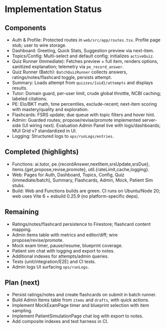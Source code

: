 # Implementation Status

## Components

- Auth & Profile: Protected routes in `web/src/app/routes.tsx`. Profile page stub; user to wire storage.
- Dashboard: Greeting, Quick Stats, Suggestion preview via next-item.
- Topics/Config: Multi-select and default config; initializes `activeQuiz`.
- Quiz Runner (Immediate): Fetches preview + full item, renders options, sanitized explanation; telemetry via `pe_record_answer`.
- Quiz Runner (Batch): `BatchQuizRunner` collects answers, ratings/notes/flashcard toggle, persists attempt.
- Summary: Loads attempt from `quizzes/{uid}/attempts` and displays results.
- Tutor: Domain guard, per-user limit, crude global throttle, NCBI caching; labeled citations.
- PE: Elo/BKT math, time percentiles, exclude-recent; next-item scoring with mastery/quality and exploration.
- Flashcards: FSRS update; due queue with topic filters and hover hint.
- Admin: Guarded routes; propose/revise/promote implemented server-side (UI wiring next). Evaluation Admin Panel live with logs/dashboards; MUI Grid v7 standardized in UI.
- Logging: Structured logs to `ops/runLogs/entries`.

## Completed (highlights)
- Functions: ai.tutor, pe.{recordAnswer,nextItem,srsUpdate,srsDue}, items.{get,propose,revise,promote}, util.{rateLimit,cache,logging}.
- Web: Pages for Auth, Dashboard, Topics, Config, Quiz (immediate/batch), Summary, Flashcards, Admin, Mock, Patient Sim stubs.
- Build: Web and Functions builds are green. CI runs on Ubuntu/Node 20; web uses Vite 6 + esbuild 0.25.9 (no platform-specific deps).

## Remaining
- Ratings/notes/flashcard persistence to Firestore; flashcard content mapping.
- Admin items table with metrics and editor/diff; wire propose/revise/promote.
- Mock exam timer, pause/resume, blueprint coverage.
- Patient sim chat with logging and export to notes.
- Additional indexes for attempts/admin queries.
- Tests (unit/integration/E2E) and CI tests.
- Admin logs UI surfacing `ops/runLogs`.

## Plan (next)
- Persist ratings/notes and create flashcards on submit in batch runner.
- Build Admin Items table from `items` and `drafts`, with quick actions.
- Implement MockExamPage timer and blueprint selection with item sampling.
- Implement PatientSimulationPage chat log with export to notes.
- Add composite indexes and test harness in CI.

